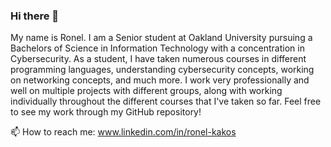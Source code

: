 ### Hi there 👋

My name is Ronel. I am a Senior student at Oakland University pursuing a Bachelors of Science in Information Technology with a concentration in Cybersecurity. As a student, I have taken numerous courses in different programming languages, understanding cybersecurity concepts, working on networking concepts, and much more. I work very professionally and well on multiple projects with different groups, along with working individually throughout the different courses that I've taken so far. Feel free to see my work through my GitHub repository! 

 📫 How to reach me: www.linkedin.com/in/ronel-kakos

<!--
**ronelkakos/ronelkakos** is a ✨ _special_ ✨ repository because its `README.md` (this file) appears on your GitHub profile.

Here are some ideas to get you started:

- 🔭 I’m currently working on ...
- 🌱 I’m currently learning ...
- 👯 I’m looking to collaborate on ...
- 🤔 I’m looking for help with ...
- 💬 Ask me about ...
- 📫 How to reach me: ...
- 😄 Pronouns: ...
- ⚡ Fun fact: ...
-->
